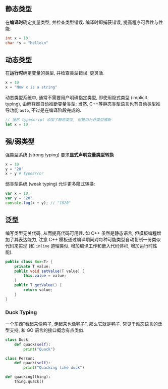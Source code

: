 ## 静态类型

在**编译时**确定变量类型, 并检查类型错误. 编译时即捕获错误, 提高程序可靠性与性能.

```c
int x = 10;
char *s = "hello\n"
```

## 动态类型

在**运行时**确定变量的类型, 并检查类型错误. 更灵活. 

```python
x = 10
x = "Now x is a string"
```

动态类型系统中, 通常不需要用户明确指定类型, 即使用隐式类型 (implicit typing), 由解释器自动推断变量类型; 当然, C++等静态类型语言也有自动类型推导功能 `auto`, 不过是在编译阶段完成的.

```typescript
// 虽然 typescript 添加了静态类型, 但是仍允许类型推断
let x = 10;
```


## 强/弱类型

强类型系统 (strong typing) 要求**显式声明变量类型转换**

```python
x = 10
y = "20"
x + y # TypeError
```

弱类型系统 (weak typing) 允许更多隐式转换:

```javascript
var x = 10;
var y = "20"
console.log(x + y); // "1020"
```

## 泛型

编写类型无关代码, 从而提高代码可用性. 如 C++ 虽然是静态语言, 但模板编程增加了其表达能力, 注意 C++ 模板通过编译期间对每种可能类型自动复制一份类似代码来实现 (和 `inline` 道理类似, 增加编译工作和嵌入代码体积, 增加运行时性能).

```java
public class Box<T> {
	private T value;
	public void setValue(T value) {
		this.value = value;
	}
	public T getValue() {
		return value;
	}
}
```

### Duck Typing

一个东西"看起来像鸭子, 走起来也像鸭子", 那么它就是鸭子. 常见于动态语言的泛型支持, 和 GO 语言的接口概念有点类似.

```python
class Duck:
	def quack(self):
		print("Quack")

class Person:
	def quack(self):
		print("Quacking like duck")

def quacking(thing):
	thing.quack()
```